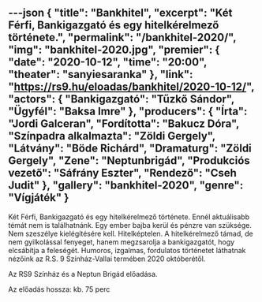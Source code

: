---json
{
    "title": "Bankhitel",
    "excerpt": "Két Férfi, Bankigazgató és egy hitelkérelmező története.",
    "permalink": "/bankhitel-2020/",
    "img": "bankhitel-2020.jpg",
    "premier": {
        "date": "2020-10-12",
        "time": "20:00",
        "theater": "sanyiesaranka"
    },
    "link": "https://rs9.hu/eloadas/bankhitel/2020-10-12/",
	"actors": {
		"Bankigazgató": "Tűzkő Sándor",
		"Ügyfél": "Baksa Imre"
	},
    "producers": {
        "Írta": "Jordi Galceran",
        "Fordította": "Bakucz Dóra",
        "Színpadra alkalmazta": "Zöldi Gergely",
        "Látvány": "Böde Richárd",
        "Dramaturg": "Zöldi Gergely",
        "Zene": "Neptunbrigád",
        "Produkciós vezető": "Sáfrány Eszter",
        "Rendező": "Cseh Judit"
    },
    "gallery": "bankhitel-2020",
    "genre": "Vígjáték"
}
---

Két Férfi, Bankigazgató és egy hitelkérelmező története. Ennél aktuálisabb témát nem is találhatnánk. Egy ember bajba kerül és pénzre van szüksége. Nem szeszélye kielégítésére kell. Hitelképtelen. A hitelkérelmező támad, de nem gyilkolással fenyeget, hanem  megzsarolja a bankigazgatót, hogy elcsábítja a feleségét. Humoros, izgalmas, fordulatos történetet láthatnak nézőink az R.S. 9 Színház-Vallai termében 2020 októberétől.

Az RS9 Színház és a Neptun Brigád előadása.

Az előadás hossza: kb. 75 perc